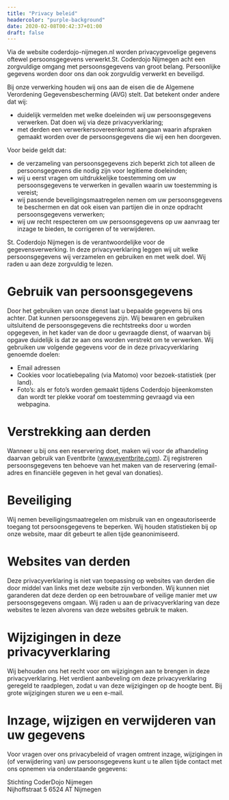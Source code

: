 ```yaml
---
title: "Privacy beleid"
headercolor: "purple-background"
date: 2020-02-08T00:42:37+01:00
draft: false
---
```


Via de website coderdojo-nijmegen.nl worden privacygevoelige gegevens oftewel persoonsgegevens verwerkt.St. Coderdojo Nijmegen acht een zorgvuldige omgang met persoonsgegevens van groot belang. Persoonlijke gegevens worden door ons dan ook zorgvuldig verwerkt en beveiligd.

Bij onze verwerking houden wij ons aan de eisen die de Algemene Verordening Gegevensbescherming (AVG) stelt. Dat betekent onder andere dat wij:

 * duidelijk vermelden met welke doeleinden wij uw persoonsgegevens verwerken. Dat doen wij via deze privacyverklaring;
 * met derden een verwerkersovereenkomst aangaan waarin afspraken gemaakt worden over de persoonsgegevens die wij een hen doorgeven.

Voor beide geldt dat:

 * de verzameling van persoonsgegevens zich beperkt zich tot alleen de persoonsgegevens die nodig zijn voor legitieme doeleinden;
 * wij u eerst vragen om uitdrukkelijke toestemming om uw persoonsgegevens te verwerken in gevallen waarin uw toestemming is vereist;
 * wij passende beveiligingsmaatregelen nemen om uw persoonsgegevens te beschermen en dat ook eisen van partijen die in onze opdracht persoonsgegevens verwerken;
 * wij uw recht respecteren om uw persoonsgegevens op uw aanvraag ter inzage te bieden, te corrigeren of te verwijderen.

St. Coderdojo Nijmegen is de verantwoordelijke voor de gegevensverwerking. In deze privacyverklaring leggen wij uit welke persoonsgegevens wij verzamelen en gebruiken en met welk doel. Wij raden u aan deze zorgvuldig te lezen.

# Gebruik van persoonsgegevens
Door het gebruiken van onze dienst laat u bepaalde gegevens bij ons achter. Dat kunnen persoonsgegevens zijn. Wij bewaren en gebruiken uitsluitend de persoonsgegevens die rechtstreeks door u worden opgegeven, in het kader van de door u gevraagde dienst, of waarvan bij opgave duidelijk is dat ze aan ons worden verstrekt om te verwerken. Wij gebruiken uw volgende gegevens voor de in deze privacyverklaring genoemde doelen:

 * Email adressen
 * Cookies voor locatiebepaling (via Matomo) voor bezoek-statistiek (per land).
 * Foto’s: als er foto’s worden gemaakt tijdens Coderdojo bijeenkomsten dan wordt ter plekke vooraf om toestemming gevraagd via een webpagina.

# Verstrekking aan derden

Wanneer u bij ons een reservering doet, maken wij voor de afhandeling daarvan gebruik van Eventbrite (www.eventbrite.com). Zij registreren persoonsgegevens ten behoeve van het maken van de reservering (email-adres en financiële gegeven in het geval van donaties).

# Beveiliging
Wij nemen beveiligingsmaatregelen om misbruik van en ongeautoriseerde toegang tot persoonsgegevens te beperken. Wij houden statistieken bij op onze website, maar dit gebeurt te allen tijde geanonimiseerd.

# Websites van derden
Deze privacyverklaring is niet van toepassing op websites van derden die door middel van links met deze website zijn verbonden. Wij kunnen niet garanderen dat deze derden op een betrouwbare of veilige manier met uw persoonsgegevens omgaan. Wij raden u aan de privacyverklaring van deze websites te lezen alvorens van deze websites gebruik te maken.

# Wijzigingen in deze privacyverklaring
Wij behouden ons het recht voor om wijzigingen aan te brengen in deze privacyverklaring. Het verdient aanbeveling om deze privacyverklaring geregeld te raadplegen, zodat u van deze wijzigingen op de hoogte bent. Bij grote wijzigingen sturen we u een e-mail.

# Inzage, wijzigen en verwijderen van uw gegevens
Voor vragen over ons privacybeleid of vragen omtrent inzage, wijzigingen in (of verwijdering van) uw persoonsgegevens kunt u te allen tijde contact met ons opnemen via onderstaande gegevens:

Stichting CoderDojo Nijmegen  
Nijhoffstraat 5
6524 AT Nijmegen  
